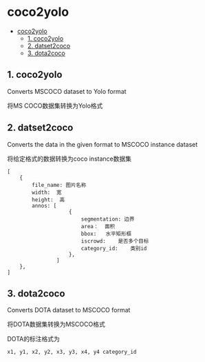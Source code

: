 # coco2yolo

- [coco2yolo](#coco2yolo)
  * [1. coco2yolo](#1-coco2yolo)
  * [2. datset2coco](#2-datset2coco)
  * [3. dota2coco](#3-dota2coco)

## 1. coco2yolo
Converts MSCOCO dataset to Yolo format

将MS COCO数据集转换为Yolo格式

## 2. datset2coco

Converts the data in the given format to MSCOCO instance dataset

将给定格式的数据转换为coco instance数据集

    [
        {
            file_name: 图片名称
            width:  宽   
            height:  高
            annos: [
                        {
                            segmentation: 边界
                            area：  面积
                            bbox:   水平矩形框
                            iscrowd:    是否多个目标
                            category_id:    类别id
                        },
                    ]
        },
    ]


## 3. dota2coco
Converts DOTA dataset to  MSCOCO format

将DOTA数据集转换为MSCOCO格式

DOTA的标注格式为

    x1, y1, x2, y2, x3, y3, x4, y4 category_id

        